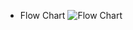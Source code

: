 - Flow Chart
![Flow Chart](https://github.com/TadimallaLakshmiPavithra/stepin-personal-dairy-management-system/blob/d4c183e5b6e60b6fbd79c8d4ee6e6eb631e4e7e6/5_Images/flowchart-diary.webp)